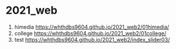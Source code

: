 # 2021_web

1. himedia https://whthdbs9604.github.io/2021_web2/01himedia/
2. college https://whthdbs9604.github.io/2021_web2/01college/
3. test  https://whthdbs9604.github.io/2021_web2/index_slider03/
